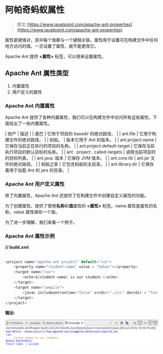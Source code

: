 # 阿帕奇蚂蚁属性

> 原文:[https://www.javatpoint.com/apache-ant-properties](https://www.javatpoint.com/apache-ant-properties)

属性是键值对，其中每个值都与一个键相关联。属性用于设置可在构建文件中任何地方访问的值。一旦设置了属性，就不能更改它。

Apache Ant 提供 **<属性>** 标签，可以用来设置属性。

## Apache Ant 属性类型

1.  内置属性
2.  用户定义的属性

### Apache Ant 内置属性

Apache Ant 提供了各种内置属性，我们可以在构建文件中访问所有这些属性。下面给出了一些内置属性。

| 财产 | 描述 |
| 基巴 | 它用于项目的 basedir 的绝对路径。 |
| ant.file | 它用于构建文件的绝对路径。 |
| 蚂蚁。 | 版本它用于 Ant 的版本。 |
| ant.project.name | 它保存当前正在执行的项目的名称。 |
| ant.project.default-target | 它保存当前执行项目的默认目标的名称。 |
| ant . project . called-targets | 调用当前项目时的目标列表。 |
| ant.java .版本 | 它保存 JVM 版本。 |
| ant.core.lib | ant.jar 文件的绝对路径。 |
| 蚂蚁之家 | 它包含蚂蚁的主目录。 |
| ant.library.dir | 它保存着用于加载 Ant 的 jars 的目录。 |

### Apache Ant 用户定义属性

除了内置属性，Apache Ant 还提供了在构建文件中创建自定义属性的功能。

为了创建属性，提供了使用**名称**和**值**属性的 **<属性>** 标签。name 属性是属性的名称，value 属性保存一个值。

为了进一步理解，我们来看一个例子。

### Apache Ant 属性示例

**// build.xml**

```java

<project name="apache-ant project" default="run">
	<property name="student-name" value = "Sohan"></property>
	<target name="run">
		<echo>${student-name} is our student.</echo>
	</target>
	<target name="compile">
		<javac includeantruntime="false" srcdir="./src" destdir = "test"></javac>
	</target>
</project>

```

**输出:**

![Apache Ant Properties](img/de3275379b4e595eef09b6c7124d6a1b.png)